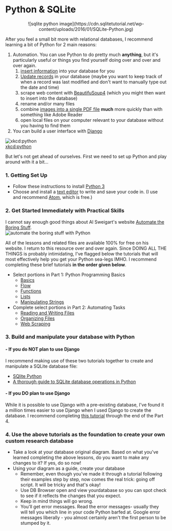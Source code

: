 # Python & SQLite

<p align="center">
![sqlite python image](https://cdn.sqlitetutorial.net/wp-content/uploads/2016/01/SQLite-Python.jpg)
</p>  

After you feel a small bit more with relational databases, I recommend learning a bit of Python for 2 main reasons:
1. Automation. You can use Python to do pretty much **anything**, but it's particularly useful or things you find yourself doing over and over and over again.
    1. [insert information](https://www.sqlitetutorial.net/sqlite-python/insert/) into your database for you
    1. [Update records](https://www.sqlitetutorial.net/sqlite-python/update/) in your database (maybe you want to keep track of when a record was last modified and don't want to manually type out the date and time)
    1. scrape web content with [BeautifuSoup4](https://programminghistorian.org/en/lessons/intro-to-beautiful-soup) (which you might then want to insert into the database)
    1. rename and/or many files 
    1. combine [images into a single PDF file](https://www.geeksforgeeks.org/python-convert-image-to-pdf-using-img2pdf-module/) **much** more quickly than with something like Adobe Reader
    1. open local files on your computer relevant to your database without you having to find them
1. You can build a user interface with [Django](https://www.djangoproject.com/)

![xkcd:python](https://imgs.xkcd.com/comics/python.png)  
[xkcd:python](https://xkcd.com/353/)

But let's not get ahead of ourselves. First we need to set up Python and play around with it a bit...




### 1. Getting Set Up
   - Follow these instructions to install [Python 3](https://realpython.com/installing-python/)
   - Choose and install a [text editor](https://realpython.com/python-ides-code-editors-guide/#general-editors-and-ides-with-python-support) to write and save your code in. (I use and recommend [Atom](https://atom.io/), which is free.)

### 2. Get Started Immediately with Practical Skills 
I cannot say enough good things about Al Sweigart's website [Automate the Boring Stuff](https://automatetheboringstuff.com/).   
![automate the boring stuff with Python](https://automatetheboringstuff.com/images/automate2_small_cover.png)

All of the lessons and related files are available 100% for free on his website. I return to this resource over and over again. Since DOING ALL THE THINGS is probably intimidating, I've flagged below the tutorials that will most effectively help you get your Python sea-legs IMHO. I recommend completing these brief tutorials **in the order given below**.

- Select portions in Part 1: Python Programming Basics
   - [Basics](https://automatetheboringstuff.com/2e/chapter1/)
   - [Flow](https://automatetheboringstuff.com/2e/chapter2/)
   - [Functions](https://automatetheboringstuff.com/2e/chapter3/)
   - [Lists](https://automatetheboringstuff.com/2e/chapter4/)
   - [Manipulating Strings](https://automatetheboringstuff.com/2e/chapter6/)
- Complete select portions in Part 2: Automating Tasks
   - [Reading and Writing Files](https://automatetheboringstuff.com/2e/chapter9/)
   - [Organizing Files](https://automatetheboringstuff.com/2e/chapter10/)
   - [Web Scraping](https://automatetheboringstuff.com/2e/chapter12/)

### 3. Build and manipulate your database with Python 

#### - If you do NOT plan to use Django
I recommend making use of these two tutorials together to create and manipulate a SQLite database file:
- [SQlite Python](https://www.sqlitetutorial.net/sqlite-python/)
- [A thorough guide to SQLite database operations in Python](https://sebastianraschka.com/Articles/2014_sqlite_in_python_tutorial.html)

#### - If you DO plan to use Django  
While it is possible to use Django with a pre-existing database, I've found it a million times easier to use Django when I used Django to create the database. I recommend completing [this tutorial](https://developer.mozilla.org/en-US/docs/Learn/Server-side/Django) through the end of the Part 4.

### 4. Use the above tutorials as the foundation to create your own custom research database  
- Take a look at your database original diagram. Based on what you've learned completing the above lessons, do you want to make any changes to it? If yes, do so now!
- Using your diagram as a guide, create your database
   - Remember, even though you've made it through a tutorial following their examples step by step, now comes the real trick: going off script. It will be tricky and that's okay!
   - Use DB Browser open and view yourdatabase so you can spot check to see if it reflects the changes that you expect.
   - Keep in mind things will go wrong.  
   - You'll get error messages. Read the error messages- usually they will tell you which line in your code Python barfed at. Google error messages liberally - you almost certainly aren't the first person to be stumped by it.
